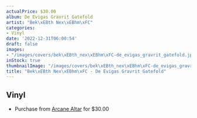 ```yaml
---
actualPrice: $30.00
album: De Evigas Gravrit Gatefold
artist: "Bek\xEBth Nex\xEBhm\xFC"
categories:
- Vinyl
date: '2022-12-31T06:00:54'
draft: false
images:
- "/images/covers/bek\xEBth_nex\xEBhm\xFC-de_evigas_gravrit_gatefold.jpg"
inStock: true
thumbnailImage: "/images/covers/bek\xEBth_nex\xEBhm\xFC-de_evigas_gravrit_gatefold-thumb.jpg"
title: "Bek\xEBth Nex\xEBhm\xFC - De Evigas Gravrit Gatefold"
---
```


## Vinyl
* Purchase from [Arcane Altar](https://arcanealtar.bigcartel.com/product/beketh-nexehmu-de-evigas-gravrit-gatefold-2xlp) for $30.00
